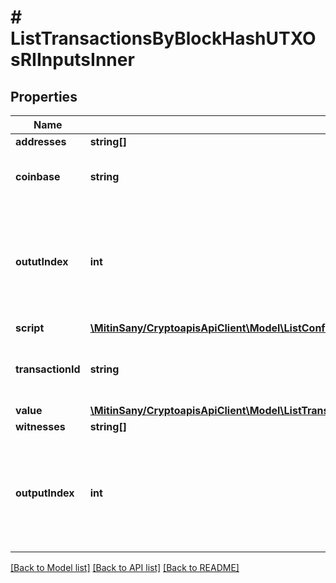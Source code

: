 # # ListTransactionsByBlockHashUTXOsRIInputsInner

## Properties

Name | Type | Description | Notes
------------ | ------------- | ------------- | -------------
**addresses** | **string[]** |  | [optional]
**coinbase** | **string** | Represents the coinbase hex. | [optional]
**oututIndex** | **int** | It refers to the index of the output address of this transaction. The index starts from 0. |
**script** | [**\MitinSany/CryptoapisApiClient\Model\ListConfirmedTransactionsByAddressUTXOHistoricalRIInputsInnerScript**](ListConfirmedTransactionsByAddressUTXOHistoricalRIInputsInnerScript.md) |  |
**transactionId** | **string** | Represents the reference transaction identifier. |
**value** | [**\MitinSany/CryptoapisApiClient\Model\ListTransactionsByBlockHashUTXOsRIInputsInnerValue**](ListTransactionsByBlockHashUTXOsRIInputsInnerValue.md) |  | [optional]
**witnesses** | **string[]** |  |
**outputIndex** | **int** | It refers to the index of the output address of this transaction. The index starts from 0. |

[[Back to Model list]](../../README.md#models) [[Back to API list]](../../README.md#endpoints) [[Back to README]](../../README.md)
